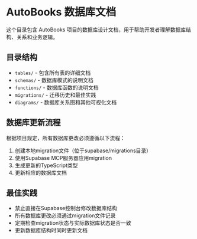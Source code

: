 # AutoBooks 数据库文档

这个目录包含 AutoBooks 项目的数据库设计文档，用于帮助开发者理解数据库结构、关系和业务逻辑。

## 目录结构

- `tables/` - 包含所有表的详细文档
- `schemas/` - 数据库模式的说明文档
- `functions/` - 数据库函数的说明文档
- `migrations/` - 迁移历史和最佳实践
- `diagrams/` - 数据库关系图和其他可视化文档

## 数据库更新流程

根据项目规定，所有数据库更改必须遵循以下流程：

1. 创建本地migration文件（位于supabase/migrations目录）
2. 使用Supabase MCP服务器应用migration
3. 生成更新的TypeScript类型
4. 更新相应的数据库文档

## 最佳实践

- 禁止直接在Supabase控制台修改数据库结构
- 所有数据库更改必须通过migration文件记录
- 定期检查migration状态与实际数据库状态是否一致
- 更新数据库结构时同时更新文档
